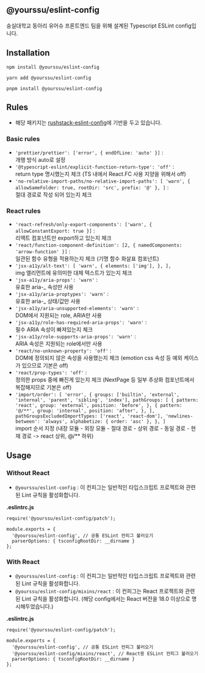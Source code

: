 ## @yourssu/eslint-config

숭실대학교 동아리 유어슈 프론트엔드 팀을 위해 설계된 Typescript ESLint config입니다.

## Installation

```
npm install @yourssu/eslint-config

yarn add @yourssu/eslint-config

pnpm install @yourssu/eslint-config
```

## Rules

- 해당 패키지는 [rushstack-eslint-config](https://github.com/microsoft/rushstack/tree/main/eslint/eslint-config)에 기반을 두고 있습니다.

### Basic rules

- `'prettier/prettier': ['error', { endOfLine: 'auto' }]` : <br/>개행 방식 auto로 설정
- `'@typescript-eslint/explicit-function-return-type': 'off'` : <br/>return type 명시했는지 체크 (TS 내에서 React.FC 사용 지양을 위해서 off)
- `'no-relative-import-paths/no-relative-import-paths': [
'warn',
{ allowSameFolder: true, rootDir: 'src', prefix: '@' },
]` : <br/>절대 경로로 작성 되어 있는지 체크

### React rules

- `'react-refresh/only-export-components': ['warn', { allowConstantExport: true }]` : <br/>리액트 컴포넌트만 export하고 있는지 체크
- `'react/function-component-definition': [2, { namedComponents: 'arrow-function' }]` : <br/>일관된 함수 유형을 적용하는지 체크 (기명 함수 화살표 컴포넌트)
- `'jsx-a11y/alt-text': [
'warn',
{
elements: ['img'],
},
],`<br/> img 엘리먼트에 유의미한 대체 텍스트가 있는지 체크
- `'jsx-a11y/aria-props': 'warn'` : <br/>유효한 aria-\_ 속성만 사용
- `'jsx-a11y/aria-proptypes': 'warn'` : <br/>유효한 aria-\_ 상태/값만 사용
- `'jsx-a11y/aria-unsupported-elements': 'warn'` : <br/>DOM에서 지원되는 role, ARIA만 사용
- `'jsx-a11y/role-has-required-aria-props': 'warn'` : <br/>필수 ARIA 속성이 빠져있는지 체크
- `'jsx-a11y/role-supports-aria-props': 'warn'` : <br/>ARIA 속성은 지원되는 role에서만 사용
- `'react/no-unknown-property': 'off'` : <br/>DOM에 정의되지 않은 속성을 사용했는지 체크 (emotion css 속성 등 예외 케이스가 있으므로 기본은 off)
- `'react/prop-types': 'off'` : <br/>정의한 props 중에 빠진게 있는지 체크 (NextPage 등 일부 추상화 컴포넌트에서 복잡해지므로 기본은 off)
- `'import/order': [
  'error',
  {
    groups: ['builtin', 'external', 'internal', 'parent', 'sibling', 'index'],
    pathGroups: [
      {
        pattern: 'react',
        group: 'external',
        position: 'before',
      },
      {
        pattern: '@/**',
        group: 'internal',
        position: 'after',
      },
    ],
    pathGroupsExcludedImportTypes: ['react', 'react-dom'],
    'newlines-between': 'always',
    alphabetize: { order: 'asc' },
  },
]` <br/>import 순서 지정 (내장 모듈 - 외장 모듈 - 절대 경로 - 상위 경로 - 동일 경로 - 현재 경로 -> react 상위, @/\*\* 하위)

## Usage

### Without React

- `@yourssu/eslint-config` : 이 컨피그는 일반적인 타입스크립트 프로젝트와 관련된 Lint 규칙을 활성화합니다.

**.eslintrc.js**

```
require('@yourssu/eslint-config/patch');

module.exports = {
  '@yourssu/eslint-config', // 공통 ESLint 컨피그 불러오기
  parserOptions: { tsconfigRootDir: __dirname }
};
```

### With React

- `@yourssu/eslint-config` : 이 컨피그는 일반적인 타입스크립트 프로젝트와 관련된 Lint 규칙을 활성화합니다.
- `@yourssu/eslint-config/mixins/react` : 이 컨피그는 React 프로젝트와 관련된 Lint 규칙을 활성화합니다. (해당 config에서는 React 버전을 18.0 이상으로 명시해두었습니다.)

**.eslintrc.js**

```
require('@yourssu/eslint-config/patch');

module.exports = {
  '@yourssu/eslint-config', // 공통 ESLint 컨피그 불러오기
  '@yourssu/eslint-config/mixins/react', // React용 ESLint 컨피그 불러오기
  parserOptions: { tsconfigRootDir: __dirname }
};
```
